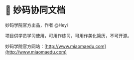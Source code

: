 # 📜 妙码协同文档

妙码学院官方出品，作者 @Heyi

项目供学员学习使用，可用作练习，可用作美化简历，不可开源。

妙码学院官方网站：[http://www.miaomaedu.com](http://www.miaomaedu.com)
